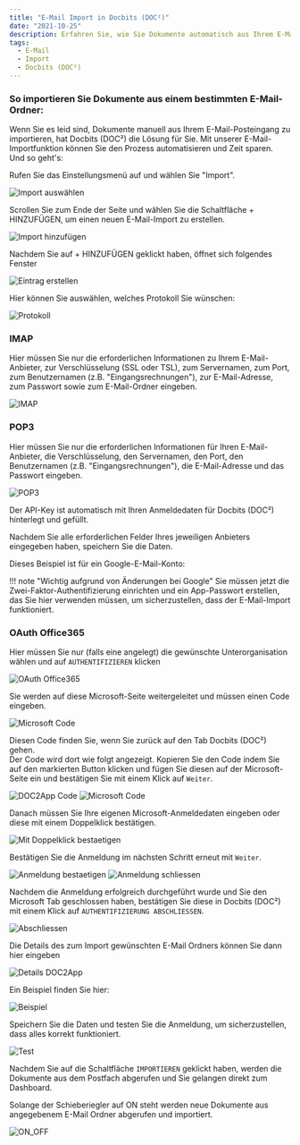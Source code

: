 ```yaml
---
title: "E-Mail Import in Docbits (DOC²)"
date: "2021-10-25"
description: Erfahren Sie, wie Sie Dokumente automatisch aus Ihrem E-Mail-Posteingang in Docbits (DOC²) importieren können. Dies kann über verschiedene Protokolle erfolgen.
tags:
  - E-Mail
  - Import
  - Docbits (DOC²)
---
```


### So importieren Sie Dokumente aus einem bestimmten E-Mail-Ordner:

Wenn Sie es leid sind, Dokumente manuell aus Ihrem E-Mail-Posteingang zu importieren, hat Docbits (DOC²) die Lösung für Sie. Mit unserer E-Mail-Importfunktion können Sie den Prozess automatisieren und Zeit sparen.<br> Und so geht's:

Rufen Sie das Einstellungsmenü auf und wählen Sie "Import".

![Import auswählen](/_images/docbits/import/Einstellungen_Import.png "Import auswählen")

Scrollen Sie zum Ende der Seite und wählen Sie die Schaltfläche + HINZUFÜGEN, um einen neuen E-Mail-Import zu erstellen.

![Import hinzufügen](/_images/docbits/import/Email-Import-hinzufuegen.png "Import hinzufügen")

Nachdem Sie auf + HINZUFÜGEN geklickt haben, öffnet sich folgendes Fenster

![Eintrag erstellen](/_images/docbits/import/Email-neuen-eintrag-erstellen.png "Eintrag erstellen")

Hier können Sie auswählen, welches Protokoll Sie wünschen:

![Protokoll](/_images/docbits/import/Email-Protokoll.png "Protokoll")

### **IMAP** 
Hier müssen Sie nur die erforderlichen Informationen zu Ihrem E-Mail-Anbieter, zur Verschlüsselung (SSL oder TSL), zum Servernamen, zum Port, zum Benutzernamen (z.B. "Eingangsrechnungen"), zur E-Mail-Adresse, zum Passwort sowie zum E-Mail-Ordner eingeben.

![IMAP](/_images/docbits/import/Email-Protokoll-IMAP.png "IMAP")

### **POP3**
Hier müssen Sie nur die erforderlichen Informationen für Ihren E-Mail-Anbieter, die Verschlüsselung, den Servernamen, den Port, den Benutzernamen (z.B. "Eingangsrechnungen"), die E-Mail-Adresse und das Passwort eingeben.

![POP3](/_images/docbits/import/Email-Protokoll-POP3.png "POP3")


Der API-Key ist automatisch mit Ihren Anmeldedaten für Docbits (DOC²) hinterlegt und gefüllt. 

Nachdem Sie alle erforderlichen Felder Ihres jeweiligen Anbieters eingegeben haben, speichern Sie die Daten.

Dieses Beispiel ist für ein Google-E-Mail-Konto:

!!! note "Wichtig aufgrund von Änderungen bei Google"
		Sie müssen jetzt die Zwei-Faktor-Authentifizierung einrichten und ein App-Passwort erstellen, das Sie hier verwenden müssen, um sicherzustellen, dass der E-Mail-Import funktioniert.


### **OAuth Office365**
Hier müssen Sie nur (falls eine angelegt) die gewünschte Unterorganisation wählen und auf `AUTHENTIFIZIEREN` klicken

![OAuth Office365](/_images/docbits/import/Email-Protokoll-OAuthOffice365.png "OAuth Office365")

Sie werden auf diese Microsoft-Seite weitergeleitet und müssen einen Code eingeben.

![Microsoft Code](/_images/docbits/import/Microsoft-Code-eingeben.png "Microsoft Code")

Diesen Code finden Sie, wenn Sie zurück auf den Tab Docbits (DOC²) gehen.<br> Der Code wird dort wie folgt angezeigt. Kopieren Sie den Code indem Sie auf den markierten Button klicken und fügen Sie diesen auf der Microsoft-Seite ein und bestätigen Sie mit einem Klick auf `Weiter`.

![DOC2App Code](/_images/docbits/import/Microsoft-Authentifizierungscode-kopieren.png "DOC2App Code")
![Microsoft Code](/_images/docbits/import/Microsoft-Code-einfuegen.png "Microsoft Code")


Danach müssen Sie Ihre eigenen Microsoft-Anmeldedaten eingeben oder diese mit einem Doppelklick bestätigen.

![Mit Doppelklick bestaetigen](/_images/docbits/import/Microsoft-Email-mit-Doppelklick-bestaetigen.png "Mit Doppelklick bestaetigen")

Bestätigen Sie die Anmeldung im nächsten Schritt erneut mit `Weiter`.

![Anmeldung bestaetigen](/_images/docbits/import/Mircosoft-DOC2App-Email-Import-anmelden.png "Anmeldung bestaetigen")
![Anmeldung schliessen](/_images/docbits/import/Microsoft-DOC2App-Email-Import-Anmelderbestaetigung.png "Anmeldung schliessen")

Nachdem die Anmeldung erfolgreich durchgeführt wurde und Sie den Microsoft Tab geschlossen haben, bestätigen Sie diese in Docbits (DOC²) mit einem Klick auf `AUTHENTIFIZIERUNG ABSCHLIESSEN`. 

![Abschliessen](/_images/docbits/import/DOC2App-Authentifizierung-abschliessen.png "Abschliessen")

Die Details des zum Import gewünschten E-Mail Ordners können Sie dann hier eingeben

![Details DOC2App](/_images/docbits/import/DOC2App-Auswahl-nach-Authentifizierung.png "Details DOC2App")

Ein Beispiel finden Sie hier:

![Beispiel](/_images/docbits/import/DOC2App_Beispiel_Ordner-Email.png "Beispiel")

Speichern Sie die Daten und testen Sie die Anmeldung, um sicherzustellen, dass alles korrekt funktioniert.

![Test](/_images/docbits/import/OAuth-Verbindung-testen.png "Test")

Nachdem Sie auf die Schaltfläche `IMPORTIEREN` geklickt haben, werden die Dokumente aus dem Postfach abgerufen und Sie gelangen direkt zum Dashboard.

Solange der Schieberiegler auf ON steht werden neue Dokumente aus angegebenem E-Mail Ordner abgerufen und importiert.

![ON_OFF](/_images/docbits/import/docbits_Schieberiegler_ON-OFF.png "ON_OFF")



<!-- ### Bringen Sie Ihr Dokumentenmanagement mit Workflow² auf das nächste Level

Wenn Sie Ihr Dokumentenmanagement auf die nächste Stufe heben möchten, sollten Sie den Einsatz unserer Workflow²-App in Betracht ziehen. Mit Workflow² können Sie Ihre Dokumenten-Workflows automatisieren und noch mehr Zeit sparen. Sehen Sie sich unseren [Gmail-Import-Workflow](https://de.docs.fellowpro.com/example/gmail-import/) an, um zu erfahren, wie Sie Ihre Dokumente automatisch aus Ihrem E-Mail-Posteingang in Docbits (DOC²) importieren können.

Beginnen Sie noch heute mit Docbits (DOC²) und Workflow², Ihren Dokumentenmanagementprozess zu optimieren! -->
